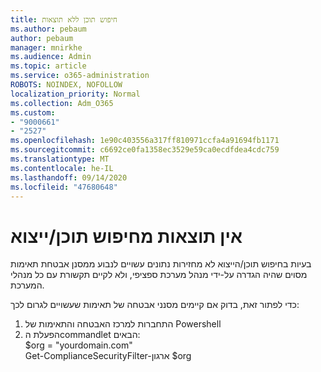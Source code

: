 ```yaml
---
title: חיפוש תוכן ללא תוצאות
ms.author: pebaum
author: pebaum
manager: mnirkhe
ms.audience: Admin
ms.topic: article
ms.service: o365-administration
ROBOTS: NOINDEX, NOFOLLOW
localization_priority: Normal
ms.collection: Adm_O365
ms.custom:
- "9000661"
- "2527"
ms.openlocfilehash: 1e90c403556a317ff810971ccfa4a91694fb1171
ms.sourcegitcommit: c6692ce0fa1358ec3529e59ca0ecdfdea4cdc759
ms.translationtype: MT
ms.contentlocale: he-IL
ms.lasthandoff: 09/14/2020
ms.locfileid: "47680648"
---
```

# <a name="no-results-from-content-searchexports"></a>אין תוצאות מחיפוש תוכן/ייצוא

בעיות בחיפוש תוכן/הייצוא לא מחזירות נתונים עשויים לנבוע ממסנן אבטחת תאימות מסוים שהיה הגדרה על-ידי מנהל מערכת ספציפי, ולא לקיים תקשורת עם כל מנהלי המערכת.

כדי לפתור זאת, בדוק אם קיימים מסנני אבטחה של תאימות שעשויים לגרום לכך:
1. התחברות למרכז האבטחה והתאימות של Powershell
2. הפעלת הcommandlet הבאים:
<br>$org = "yourdomain.com"
<br>Get-ComplianceSecurityFilter-ארגון $org